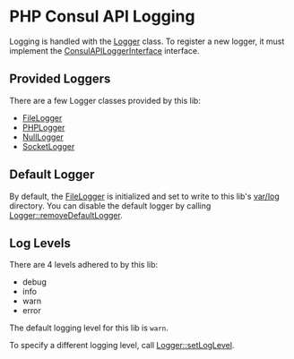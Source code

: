 # PHP Consul API Logging

Logging is handled with the [Logger](../src/Logger.php) class.  To register a new logger, it must implement
the [ConsulAPILoggerInterface](../src/ConsulAPILoggerInterface.php) interface.

## Provided Loggers

There are a few Logger classes provided by this lib:

- [FileLogger](../src/FileLogger.php)
- [PHPLogger](../src/PHPLogger.php)
- [NullLogger](../src/NullLogger.php)
- [SocketLogger](../src/SocketLogger.php)

## Default Logger

By default, the [FileLogger](../src/FileLogger.php) is initialized and set to write to this lib's [var/log](../var/log)
directory.  You can disable the default logger by calling [Logger::removeDefaultLogger](../src/Logger.php#L63).

## Log Levels

There are 4 levels adhered to by this lib:

- debug
- info
- warn
- error

The default logging level for this lib is `warn`.

To specify a different logging level, call [Logger::setLogLevel](../src/Logger.php#L71).